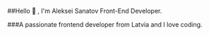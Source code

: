 ##Hello :wave: , I'm Aleksei Sanatov Front-End Developer. 

###A passionate frontend developer from Latvia and I love coding.

